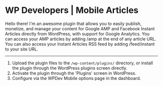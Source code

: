 WP Developers | Mobile Articles
===

Hello there! I'm an awesome plugin that allows you to easily publish, monetize, and manage your content for Google AMP and Facebook Instant Articles directly from WordPress, with support for Google Analytics. You can access your AMP articles by adding /amp at the end of any article URL. You can also access your Instant Articles RSS feed by adding /feed/instant to your site URL.

---------------

1. Upload the plugin files to the `/wp-content/plugins/` directory, or install the plugin through the WordPress plugins screen directly.
2. Activate the plugin through the 'Plugins' screen in WordPress.
3. Configure via the WPDev Mobile options page in the dashboard.
